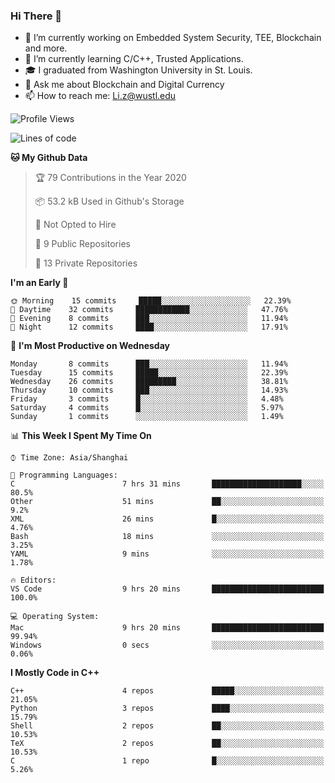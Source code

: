 ### Hi There 👋

<!--
**G0o9leA1/G0o9leA1** is a ✨ _special_ ✨ repository because its `README.md` (this file) appears on your GitHub profile.

Here are some ideas to get you started:
-->
- 🔭 I’m currently working on Embedded System Security, TEE, Blockchain and more.
- 🌱 I’m currently learning C/C++, Trusted Applications.
- 🎓 I graduated from Washington University in St. Louis.
- 💬 Ask me about Blockchain and Digital Currency
- 📫 How to reach me: Li.z@wustl.edu

<!--START_SECTION:waka-->
![Profile Views](http://img.shields.io/badge/Profile%20Views-0-blue)

![Lines of code](https://img.shields.io/badge/From%20Hello%20World%20I%27ve%20Written-112326%20lines%20of%20code-blue)

**🐱 My Github Data** 

> 🏆 79 Contributions in the Year 2020
 > 
> 📦 53.2 kB Used in Github's Storage 
 > 
> 🚫 Not Opted to Hire
 > 
> 📜 9 Public Repositories
 > 
> 🔑 13 Private Repositories 

**I'm an Early 🐤** 

```text
🌞 Morning    15 commits     █████░░░░░░░░░░░░░░░░░░░░   22.39% 
🌆 Daytime    32 commits     ████████████░░░░░░░░░░░░░   47.76% 
🌃 Evening    8 commits      ███░░░░░░░░░░░░░░░░░░░░░░   11.94% 
🌙 Night      12 commits     ████░░░░░░░░░░░░░░░░░░░░░   17.91%

```
📅 **I'm Most Productive on Wednesday** 

```text
Monday       8 commits      ███░░░░░░░░░░░░░░░░░░░░░░   11.94% 
Tuesday      15 commits     █████░░░░░░░░░░░░░░░░░░░░   22.39% 
Wednesday    26 commits     █████████░░░░░░░░░░░░░░░░   38.81% 
Thursday     10 commits     ███░░░░░░░░░░░░░░░░░░░░░░   14.93% 
Friday       3 commits      █░░░░░░░░░░░░░░░░░░░░░░░░   4.48% 
Saturday     4 commits      █░░░░░░░░░░░░░░░░░░░░░░░░   5.97% 
Sunday       1 commits      ░░░░░░░░░░░░░░░░░░░░░░░░░   1.49%

```


📊 **This Week I Spent My Time On** 

```text
⌚︎ Time Zone: Asia/Shanghai

💬 Programming Languages: 
C                        7 hrs 31 mins       ████████████████████░░░░░   80.5% 
Other                    51 mins             ██░░░░░░░░░░░░░░░░░░░░░░░   9.2% 
XML                      26 mins             █░░░░░░░░░░░░░░░░░░░░░░░░   4.76% 
Bash                     18 mins             ░░░░░░░░░░░░░░░░░░░░░░░░░   3.25% 
YAML                     9 mins              ░░░░░░░░░░░░░░░░░░░░░░░░░   1.78%

🔥 Editors: 
VS Code                  9 hrs 20 mins       █████████████████████████   100.0%

💻 Operating System: 
Mac                      9 hrs 20 mins       █████████████████████████   99.94% 
Windows                  0 secs              ░░░░░░░░░░░░░░░░░░░░░░░░░   0.06%

```

**I Mostly Code in C++** 

```text
C++                      4 repos             █████░░░░░░░░░░░░░░░░░░░░   21.05% 
Python                   3 repos             ████░░░░░░░░░░░░░░░░░░░░░   15.79% 
Shell                    2 repos             ██░░░░░░░░░░░░░░░░░░░░░░░   10.53% 
TeX                      2 repos             ██░░░░░░░░░░░░░░░░░░░░░░░   10.53% 
C                        1 repo              █░░░░░░░░░░░░░░░░░░░░░░░░   5.26%

```



<!--END_SECTION:waka-->
